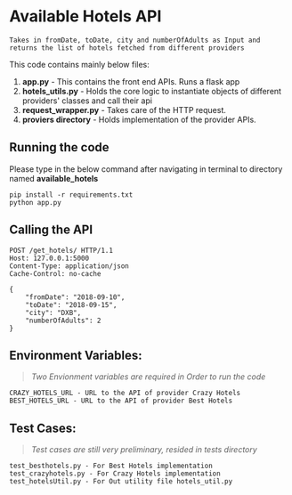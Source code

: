 # Available Hotels API

```
Takes in fromDate, toDate, city and numberOfAdults as Input and returns the list of hotels fetched from different providers
```

This code contains mainly below files:
1. **app.py** - This contains the front end APIs. Runs a flask app
2. **hotels_utils.py** - Holds the core logic to instantiate objects of different providers' classes and call their api
3. **request_wrapper.py** - Takes care of the HTTP request.
4. **proviers directory** - Holds implementation of the provider APIs.

## Running the code
Please type in the below command after navigating in terminal to directory named **available_hotels**

``` 
pip install -r requirements.txt
python app.py
```

## Calling the API
```
POST /get_hotels/ HTTP/1.1
Host: 127.0.0.1:5000
Content-Type: application/json
Cache-Control: no-cache

{
	"fromDate": "2018-09-10",
	"toDate": "2018-09-15",
	"city": "DXB",
	"numberOfAdults": 2
}
```

## Environment Variables:
>*Two Envionment variables are required in Order to run the code*
```
CRAZY_HOTELS_URL - URL to the API of provider Crazy Hotels
BEST_HOTELS_URL - URL to the API of provider Best Hotels
```

## Test Cases:
>*Test cases are still very preliminary, resided in tests directory*
```
test_besthotels.py - For Best Hotels implementation
test_crazyhotels.py - For Crazy Hotels implementation
test_hotelsUtil.py - For Out utility file hotels_util.py
```

